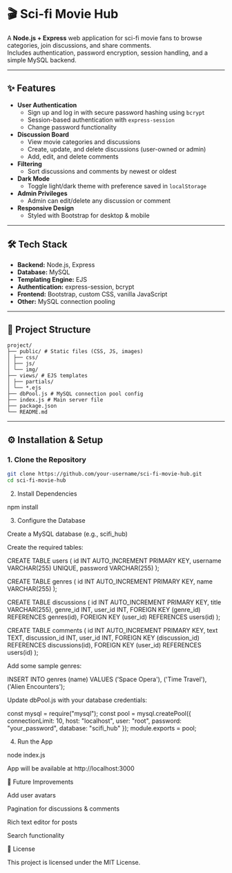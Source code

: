 # 🎬 Sci-fi Movie Hub

A **Node.js + Express** web application for sci-fi movie fans to browse categories, join discussions, and share comments.  
Includes authentication, password encryption, session handling, and a simple MySQL backend.

---

## ✨ Features

- **User Authentication**
  - Sign up and log in with secure password hashing using `bcrypt`
  - Session-based authentication with `express-session`
  - Change password functionality
- **Discussion Board**
  - View movie categories and discussions
  - Create, update, and delete discussions (user-owned or admin)
  - Add, edit, and delete comments
- **Filtering**
  - Sort discussions and comments by newest or oldest
- **Dark Mode**
  - Toggle light/dark theme with preference saved in `localStorage`
- **Admin Privileges**
  - Admin can edit/delete any discussion or comment
- **Responsive Design**
  - Styled with Bootstrap for desktop & mobile

---

## 🛠️ Tech Stack

- **Backend:** Node.js, Express
- **Database:** MySQL
- **Templating Engine:** EJS
- **Authentication:** express-session, bcrypt
- **Frontend:** Bootstrap, custom CSS, vanilla JavaScript
- **Other:** MySQL connection pooling

---

## 📂 Project Structure

```text
project/
├── public/ # Static files (CSS, JS, images)
│ ├── css/
│ ├── js/
│ └── img/
├── views/ # EJS templates
│ ├── partials/
│ └── *.ejs
├── dbPool.js # MySQL connection pool config
├── index.js # Main server file
├── package.json
└── README.md
```

---

## ⚙️ Installation & Setup

### 1. Clone the Repository
```bash
git clone https://github.com/your-username/sci-fi-movie-hub.git
cd sci-fi-movie-hub
```

2. Install Dependencies

npm install

3. Configure the Database

Create a MySQL database (e.g., scifi_hub)

Create the required tables:

CREATE TABLE users (
    id INT AUTO_INCREMENT PRIMARY KEY,
    username VARCHAR(255) UNIQUE,
    password VARCHAR(255)
);

CREATE TABLE genres (
    id INT AUTO_INCREMENT PRIMARY KEY,
    name VARCHAR(255)
);

CREATE TABLE discussions (
    id INT AUTO_INCREMENT PRIMARY KEY,
    title VARCHAR(255),
    genre_id INT,
    user_id INT,
    FOREIGN KEY (genre_id) REFERENCES genres(id),
    FOREIGN KEY (user_id) REFERENCES users(id)
);

CREATE TABLE comments (
    id INT AUTO_INCREMENT PRIMARY KEY,
    text TEXT,
    discussion_id INT,
    user_id INT,
    FOREIGN KEY (discussion_id) REFERENCES discussions(id),
    FOREIGN KEY (user_id) REFERENCES users(id)
);

Add some sample genres:

INSERT INTO genres (name) VALUES ('Space Opera'), ('Time Travel'), ('Alien Encounters');

Update dbPool.js with your database credentials:

const mysql = require("mysql");
const pool = mysql.createPool({
  connectionLimit: 10,
  host: "localhost",
  user: "root",
  password: "your_password",
  database: "scifi_hub"
});
module.exports = pool;

4. Run the App

node index.js

App will be available at http://localhost:3000


🚀 Future Improvements

Add user avatars

Pagination for discussions & comments

Rich text editor for posts

Search functionality


📜 License

This project is licensed under the MIT License.
